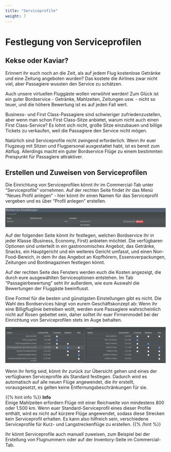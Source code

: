 ```yaml
---
title: "Serviceprofile"
weight: 7
---
```


# Festlegung von Serviceprofilen

## Kekse oder Kaviar?

Erinnert ihr euch noch an die Zeit, als auf jedem Flug kostenlose Getränke und eine Zeitung angeboten wurden? Das kostete die Airlines zwar nicht viel, aber Passagiere wussten den Service zu schätzen.

Auch unsere virtuellen Fluggäste wollen verwöhnt werden! Zum Glück ist ein guter Bordservice - Getränke, Mahlzeiten, Zeitungen usw. - nicht so teuer, und die höhere Bewertung ist es auf jeden Fall wert.

Business- und First Class-Passagiere sind schwieriger zufriedenzustellen, aber wenn man schon First Class-Sitze anbietet, warum nicht auch einen First Class-Service? Es lohnt sich nicht, große Sitze einzubauen und billige Tickets zu verkaufen, weil die Passagiere den Service nicht mögen.

Natürlich sind Serviceprofile nicht zwingend erforderlich. Wenn ihr euer Flugzeug mit Sitzen und Flugpersonal ausgestattet habt, ist es bereit zum Abflug. Allerdings macht ein guter Bordservice Flüge zu einem bestimmten Preispunkt für Passagiere attraktiver.

## Erstellen und Zuweisen von Serviceprofilen

Die Einrichtung von Serviceprofilen könnt ihr im Commercial-Tab unter “Serviceprofile” vornehmen. Auf der rechten Seite findet ihr das Menü “Neues Profil anlegen” - hier könnt ihr einen Namen für das Serviceprofil vergeben und es über “Profil anlegen” erstellen.

![On-Board-Service](service_02.PNG "On-Board-Service")

Auf der folgenden Seite könnt ihr festlegen, welchen Bordservice ihr in jeder Klasse (Business, Economy, First) anbieten möchtet. Die verfügbaren Optionen sind unterteilt in ein gastronomisches Angebot, das Getränke, Snacks, ein Hauptgericht und ein weiteres Gericht umfasst, und einen Non-Food-Bereich, in dem ihr das Angebot an Kopfhörern, Essensverpackungen, Zeitungen und Bordmagazinen festlegen könnt.

Auf der rechten Seite des Fensters werden euch die Kosten angezeigt, die durch eure ausgewählten Serviceoptionen entstehen. Im Tab “Passagierbewertung” seht ihr außerdem, wie eure Auswahl die Bewertungen der Fluggäste beeinflusst.

Eine Formel für die besten und günstigsten Einstellungen gibt es nicht. Die Wahl des Bordservices hängt von eurem Geschäftskonzept ab: Wenn ihr eine Billigfluglinie betreiben wollt, werden eure Passagiere wahrscheinlich nicht auf Rosen gebettet sein, daher solltet ihr euer Firmenmodell bei der Einrichtung von Serviceprofilen stets im Auge behalten.

![Auswahl der Serviceoptionen](service_03.PNG "Auswahl der Serviceoptionen")

Wenn ihr fertig seid, könnt ihr zurück zur Übersicht gehen und eines der verfügbaren Serviceprofile als Standard festlegen. Dadurch wird es automatisch auf alle neuen Flüge angewendet, die ihr erstellt, vorausgesetzt, es gelten keine Entfernungsbeschränkungen für sie.

{{% hint info %}}
**Info**  
Einige Mahlzeiten erfordern Flüge mit einer Reichweite von mindestens 800 oder 1.500 km. Wenn euer Standard-Serviceprofil eines dieser Profile enthält, wird es nicht auf kürzere Flüge angewendet, sodass diese Strecken kein Serviceprofil erhalten. Es kann also hilfreich sein, verschiedene Serviceprofile für Kurz- und Langstreckenflüge zu erstellen.
{{% /hint %}}

Ihr könnt Serviceprofile auch manuell zuweisen, zum Beispiel bei der Erstellung von Flugnummern oder auf der Inventory-Seite im Commercial-Tab.
